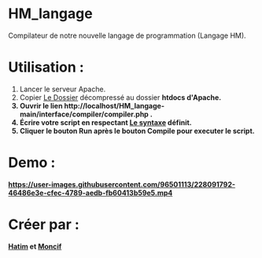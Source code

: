 # HM_langage
Compilateur de notre nouvelle langage de programmation (Langage HM).
# Utilisation :
<ol>
  <li>Lancer le serveur Apache. </li>
  <li>Copier <a href='https://github.com/hatimzh/HM_langage/archive/refs/heads/main.zip'>Le Dossier</a> décompressé au dossier <b>htdocs<b> d'Apache.</li>
  <li>Ouvrir le lien http://localhost/HM_langage-main/interface/compiler/compiler.php .</li>
  <li>Écrire votre script en respectant <a href='https://github.com/hatimzh/HM_langage/blob/main/HM_langage%20Syntaxe.pdf'>Le syntaxe</a> définit.</li>
  <li>Cliquer le bouton <b>Run</b> après le bouton <b>Compile</b> pour executer le script.</li>
</ol>

# Demo :


 https://user-images.githubusercontent.com/96501113/228091792-46486e3e-cfec-4789-aedb-fb60413b59e5.mp4
   


# Créer par :

<a href='https://github.com/hatimzh'>Hatim</a> et <a href='https://github.com/fikra434'>Moncif</a>
